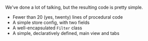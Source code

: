 We've done a lot of talking, but the resulting code is pretty simple.

- Fewer than 20 (yes, twenty) lines of procedural code 
- A simple store config, with two fields
- A well-encapsulated `Filter` class
- A simple, declaratively defined, main view and tabs
